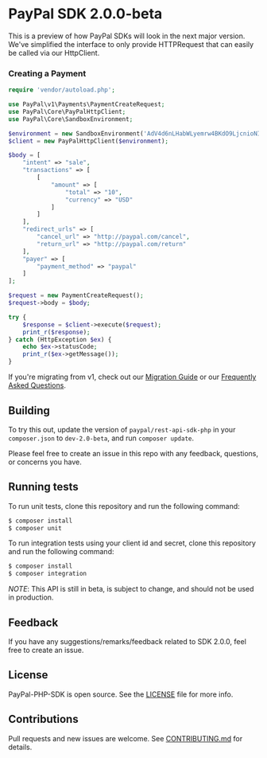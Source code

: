 # PayPal SDK 2.0.0-beta 

This is a preview of how PayPal SDKs will look in the next major version. We've simplified the interface to only provide HTTPRequest that can easily be called via our HttpClient.

### Creating a Payment

```php
require 'vendor/autoload.php';

use PayPal\v1\Payments\PaymentCreateRequest;
use PayPal\Core\PayPalHttpClient;
use PayPal\Core\SandboxEnvironment;

$environment = new SandboxEnvironment('AdV4d6nLHabWLyemrw4BKdO9LjcnioNIOgoz7vD611ObbDUL0kJQfzrdhXEBwnH8QmV-7XZjvjRWn0kg', 'EPKoPC_haZMTq5uM9WXuzoxUVdgzVqHyD5avCyVC1NCIUJeVaNNUZMnzduYIqrdw-carG9LBAizFGMyK');
$client = new PayPalHttpClient($environment);

$body = [
    "intent" => "sale",
    "transactions" => [
        [
            "amount" => [
                "total" => "10",
                "currency" => "USD"
            ]
        ]
    ],
    "redirect_urls" => [
        "cancel_url" => "http://paypal.com/cancel",
        "return_url" => "http://paypal.com/return"
    ],
    "payer" => [
        "payment_method" => "paypal"
    ]
];

$request = new PaymentCreateRequest();
$request->body = $body;

try {
    $response = $client->execute($request);
    print_r($response);
} catch (HttpException $ex) {
    echo $ex->statusCode;
    print_r($ex->getMessage());
}
```

If you're migrating from v1, check out our [Migration Guide](./docs/Migrating.md) or our [Frequently Asked Questions](./docs/FAQ.md).

## Building

To try this out, update the version of `paypal/rest-api-sdk-php` in your `composer.json` to `dev-2.0-beta`, and run `composer update`.

Please feel free to create an issue in this repo with any feedback, questions, or concerns you have.

## Running tests

To run unit tests, clone this repository and run the following command:
```sh
$ composer install
$ composer unit
```

To run integration tests using your client id and secret, clone this repository and run the following command:
```sh
$ composer install
$ composer integration
```

*NOTE*: This API is still in beta, is subject to change, and should not be used in production.

## Feedback

If you have any suggestions/remarks/feedback related to SDK 2.0.0, feel free to create an issue.

## License
PayPal-PHP-SDK is open source. See the [LICENSE](./LICENSE) file for more info.

## Contributions
Pull requests and new issues are welcome. See [CONTRIBUTING.md](CONTRIBUTING.md) for details.
